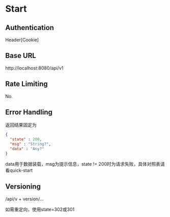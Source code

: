 # Start

## Authentication

Header[Cookie]

## Base URL

http://localhost:8080/api/v1

## Rate Limiting

No.

## Error Handling

返回结果固定为
```json
{
  "state" : 200,
  "msg" : "String?",
  "data" : "Any?"
}
```
data用于数据装载，msg为提示信息，state != 200时为请求失败，具体对照表请看quick-start


## Versioning

/api/v + version/...

如需重定向，使用state=302或301